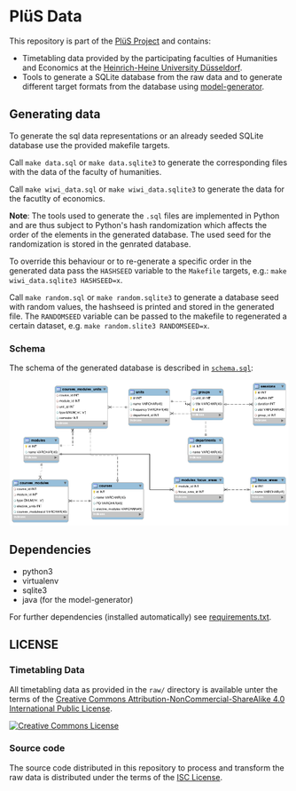 # PlüS Data

This repository is part of the [PlüS Project](https://github.com/plues) and
contains:

* Timetabling data provided by the participating faculties of
  Humanities and Economics at the [Heinrich-Heine University Düsseldorf](http://hhu.de).
* Tools to generate a SQLite database from the raw data and to generate
  different target formats from the database using
  [model-generator](https://github.com/plues/model-generator).

## Generating data

To generate the sql data representations or an already seeded SQLite database
use the provided makefile targets.

Call `make data.sql` or `make data.sqlite3` to generate the corresponding files
with the data of the faculty of humanities.

Call `make wiwi_data.sql` or `make wiwi_data.sqlite3` to generate the
data for the facutlty of economics.

**Note**: The tools used to generate the `.sql` files are implemented in Python
and are thus subject to Python's hash randomization which affects the order of
the elements in the generated database. The used seed for the randomization is
stored in the genrated database.

To override this behaviour or to re-generate a specific
order in the generated data pass the `HASHSEED` variable to the `Makefile`
targets, e.g.: `make wiwi_data.sqlite3 HASHSEED=x`.

Call `make random.sql` or `make random.sqlite3` to generate a database seed
with random values, the hashseed is printed and stored in the generated file.
The `RANDOMSEED` variable can be passed to the makefile to regenerated a
certain dataset, e.g. `make random.slite3 RANDOMSEED=x`.

### Schema

The schema of the generated database is described in [`schema.sql`](schema.sql):

![Schema](doc/schema.png)

## Dependencies

* python3
* virtualenv
* sqlite3
* java (for the model-generator)

For further dependencies (installed automatically) see [requirements.txt](requirements.txt).


## LICENSE

### Timetabling Data

All timetabling data as provided in the `raw/` directory is available unter the terms of the [Creative Commons Attribution-NonCommercial-ShareAlike 4.0 International Public License](http://creativecommons.org/licenses/by-nc-sa/4.0/legalcode).

[![Creative Commons License](https://i.creativecommons.org/l/by-nc-sa/4.0/88x31.png)](http://creativecommons.org/licenses/by-nc-sa/4.0/)

### Source code

The source code distributed in this repository to process and transform the raw data is distributed under the terms of the [ISC License](LICENSE).
